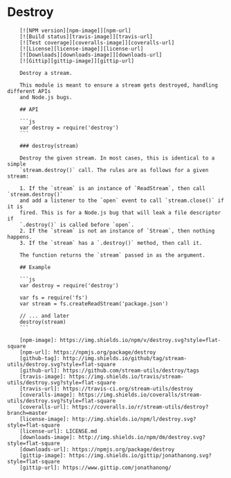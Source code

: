# Destroy

        [![NPM version][npm-image]][npm-url]
        [![Build status][travis-image]][travis-url]
        [![Test coverage][coveralls-image]][coveralls-url]
        [![License][license-image]][license-url]
        [![Downloads][downloads-image]][downloads-url]
        [![Gittip][gittip-image]][gittip-url]

        Destroy a stream.

        This module is meant to ensure a stream gets destroyed, handling different APIs
        and Node.js bugs.

        ## API

        ```js
        var destroy = require('destroy')
        ```

        ### destroy(stream)

        Destroy the given stream. In most cases, this is identical to a simple
        `stream.destroy()` call. The rules are as follows for a given stream:

        1. If the `stream` is an instance of `ReadStream`, then call `stream.destroy()`
        and add a listener to the `open` event to call `stream.close()` if it is
        fired. This is for a Node.js bug that will leak a file descriptor if
        `.destroy()` is called before `open`.
        2. If the `stream` is not an instance of `Stream`, then nothing happens.
        3. If the `stream` has a `.destroy()` method, then call it.

        The function returns the `stream` passed in as the argument.

        ## Example

        ```js
        var destroy = require('destroy')

        var fs = require('fs')
        var stream = fs.createReadStream('package.json')

        // ... and later
        destroy(stream)
        ```

        [npm-image]: https://img.shields.io/npm/v/destroy.svg?style=flat-square
        [npm-url]: https://npmjs.org/package/destroy
        [github-tag]: http://img.shields.io/github/tag/stream-utils/destroy.svg?style=flat-square
        [github-url]: https://github.com/stream-utils/destroy/tags
        [travis-image]: https://img.shields.io/travis/stream-utils/destroy.svg?style=flat-square
        [travis-url]: https://travis-ci.org/stream-utils/destroy
        [coveralls-image]: https://img.shields.io/coveralls/stream-utils/destroy.svg?style=flat-square
        [coveralls-url]: https://coveralls.io/r/stream-utils/destroy?branch=master
        [license-image]: http://img.shields.io/npm/l/destroy.svg?style=flat-square
        [license-url]: LICENSE.md
        [downloads-image]: http://img.shields.io/npm/dm/destroy.svg?style=flat-square
        [downloads-url]: https://npmjs.org/package/destroy
        [gittip-image]: https://img.shields.io/gittip/jonathanong.svg?style=flat-square
        [gittip-url]: https://www.gittip.com/jonathanong/
